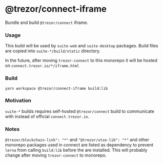 # @trezor/connect-iframe

Bundle and build `@trezor/connect` iframe.

### Usage

This build will be used by `suite-web` and `suite-desktop` packages.
Build files are copied into `suite-*/build/static` directory.

<!-- docs-todo: almost there-->

In the future, after moving `trezor-connect` to this monorepo it will be hosted on `connect.trezor.io/*/iframe.html`

### Build

`yarn workspace @trezor/connect-iframe build:lib`

### Motivation

<!-- docs-todo: expand on why iframe exists -->

`suite-*` builds requires self-hosted `@trezor/connect` build to communicate with instead of official `connect.trezor.io`.

### Notes

`@trezor/blockchain-link": "*"` and `"@trezor/utxo-lib": "*"` and other monorepo packages used in connect are listed as dependency to prevent `lerna` from calling `build:lib` before the are installed. This will probably change after moving `trezor-connect` to monorepo.
